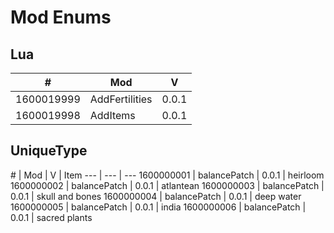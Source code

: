 # Mod Enums

## Lua

\# | Mod | V
--- | --- | ---
1600019999 | AddFertilities | 0.0.1
1600019998 | AddItems | 0.0.1

## UniqueType

\# | Mod | V | Item
--- | --- | ---
1600000001 | balancePatch | 0.0.1 | heirloom
1600000002 | balancePatch | 0.0.1 | atlantean
1600000003 | balancePatch | 0.0.1 | skull and bones
1600000004 | balancePatch | 0.0.1 | deep water
1600000005 | balancePatch | 0.0.1 | india
1600000006 | balancePatch | 0.0.1 | sacred plants
